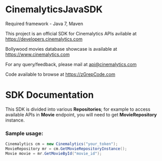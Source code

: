 # CinemalyticsJavaSDK

Required framework - Java 7, Maven

This project is an official SDK for Cinemalytics APIs avilable at https://developers.cinemalytics.com

Bollywood movies database showcase is available at https://www.cinemalytics.com

For any query/feedback, please mail at api@cinemalytics.com

Code available to browse at https://zGrepCode.com


# SDK Documentation
This SDK is divided into various **Repositories**; for example to access available APIs in **Movie** endpoint, you will need to get **MovieRepository** instance.

### Sample usage: 
```java
Cinemalytics cm = new Cinemalytics("your_token");
MovieRepository mr = cm.GetMovieRepositoryInstance();
Movie movie = mr.GetMovieById("movie_id");
```
